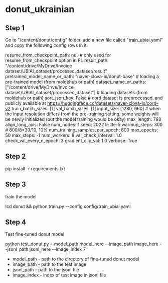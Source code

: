 # donut_ukrainian

## Step 1

Go to "/content/donut/config" folder, add a new file called "train_ubiai.yaml" and copy the following config rows in it:

resume_from_checkpoint_path: null # only used for resume_from_checkpoint option in PL
result_path: "/content/drive/MyDrive/Invoice dataset/UBIAI_dataset/processed_dataset/result"
pretrained_model_name_or_path: "naver-clova-ix/donut-base" # loading a pre-trained model (from moldehub or path)
dataset_name_or_paths: ["/content/drive/MyDrive/Invoice dataset/UBIAI_dataset/processed_dataset"] # loading datasets (from moldehub or path)
sort_json_key: False # cord dataset is preprocessed, and publicly available at https://huggingface.co/datasets/naver-clova-ix/cord-v2
train_batch_sizes: [1]
val_batch_sizes: [1]
input_size: [1280, 960] # when the input resolution differs from the pre-training setting, some weights will be newly initialized (but the model training would be okay)
max_length: 768
align_long_axis: False
num_nodes: 1
seed: 2022
lr: 3e-5
warmup_steps: 300 # 800/8*30/10, 10%
num_training_samples_per_epoch: 800
max_epochs: 50
max_steps: -1
num_workers: 8
val_check_interval: 1.0
check_val_every_n_epoch: 3
gradient_clip_val: 1.0
verbose: True

## Step 2

pip install -r requirements.txt

## Step 3

train the model

!cd donut && python train.py --config config/train_ubiai.yaml

## Step 4

Test fine-tuned donut model

python test_donut.py --model_path model_here --image_path image_here --jsonl_path jsonl_here --image_index 7

- model_path - path to the directory of fine-tuned donut model
- image_path - path to the test image
- jsonl_path - path to the jsonl file
- image_index - index of test image in jsonl file
